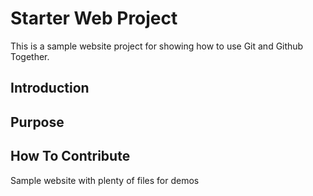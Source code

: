 # Starter Web Project

This is a sample website project for showing how to use Git and Github Together.

## Introduction
## Purpose
## How To Contribute

Sample website with plenty of files for demos